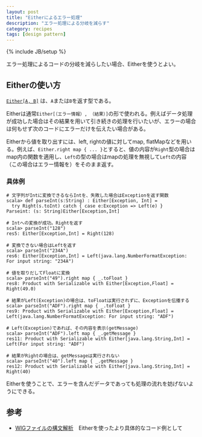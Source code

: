 ```yaml
---
layout: post
title: "Eitherによるエラー処理"
description: "エラー処理による分岐を減らす"
category: recipes
tags: [design pattern]
---
```

{% include JB/setup %}

エラー処理によるコードの分岐を減らしたい場合、Eitherを使うとよい。

## Eitherの使い方

[`Either[A, B]`](http://www.scala-lang.org/api/current/index.html#scala.Either) は、`A`または`B`を返す型である。

Eitherは通常`Either[（エラー情報）, （結果）]`の形で使われる。例えばデータ処理が成功した場合はその結果を用いて引き続きの処理を行いたいが、エラーの場合は何もせず次のコードにエラーだけを伝えたい場合がある。 


Eitherから値を取り出すには、left, rightの値に対してmap, flatMapなどを用いる。例えば、`Either.right map { ... }`とすると、値の内容が`Right`型の場合はmap内の関数を適用し、`Left`の型の場合はmapの処理を無視して`Left`の内容（この場合はエラー情報を）をそのまま返す。


### 具体例

	# 文字列がIntに変換できるならIntを、失敗した場合はExceptionを返す関数
    scala> def parseInt(s:String) : Either[Exception, Int] =
	  try Right(s.toInt) catch { case e:Exception => Left(e) } 
    Parseint: (s: String)Either[Exception,Int]

	# Intへの変換が成功。Rightを返す
    scala> parseInt("128")
    res5: Either[Exception,Int] = Right(128)
    
	# 変換できない場合はLeftを返す
    scala> parseInt("234A")
    res6: Either[Exception,Int] = Left(java.lang.NumberFormatException: For input string: "234A")
    
    # 値を取りだしてFloatに変換
    scala> parseInt("49").right map { _.toFloat } 
    res8: Product with Serializable with Either[Exception,Float] = Right(49.0)

	# 結果がLeft(Exception)の場合は、toFloatは実行されずに、Exceptionを伝播する
	scala> parseInt("ADF").right map { _.toFloat }
	res9: Product with Serializable with Either[Exception,Float] = Left(java.lang.NumberFormatException: For input string: "ADF")

    # Left(Exception)であれば、その内容を表示(getMessage) 
    scala> parseInt("ADF").left map { _.getMessage } 
    res11: Product with Serializable with Either[java.lang.String,Int] = Left(For input string: "ADF")

	# 結果がRightの場合は、getMessageは実行されない
	scala> parseInt("40").left map { _.getMessage }
	res12: Product with Serializable with Either[java.lang.String,Int] = Right(40)

Eitherを使うことで、エラーを含んだデータであっても処理の流れを妨げないようにできる。

## 参考
 * [WIGファイルの構文解析]({{BASE_PATH}}/recipes/2012/07/18/wig)　Eitherを使ったより具体的なコード例として

